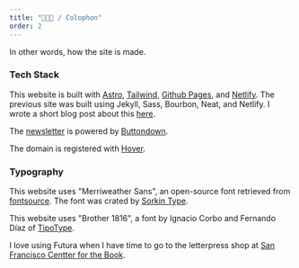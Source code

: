 ```yaml
---
title: "🧑🏽‍💻 / Colophon"
order: 2
---
```


In other words, how the site is made.

### Tech Stack

This website is built with [Astro](https://astro.build/), [Tailwind](https://tailwindcss.com/), [Github Pages](https://pages.github.com/), and [Netlify](https://www.netlify.com/). The previous site was built using Jekyll, Sass, Bourbon, Neat, and Netlify. I wrote a short blog post about this [here](/blog/2023-05-02-website-rewrite/).

The [newsletter](/curation/newsletter) is powered by [Buttondown](https://buttondown.email/).

The domain is registered with [Hover](https://www.hover.com/).

### Typography

This website uses "Merriweather Sans", an open-source font retrieved from [fontsource](https://fontsource.org/fonts/merriweather-sans). The font was crated by [Sorkin Type](https://www.sorkintype.com/).

This website uses "Brother 1816", a font by Ignacio Corbo and Fernando Díaz of [TipoType](https://tipotype.com/).

I love using Futura when I have time to go to the letterpress shop at [San Francisco Centter for the Book](https://sfcb.org/).

<!-- https://www.happyhues.co/palettes/11 -->
